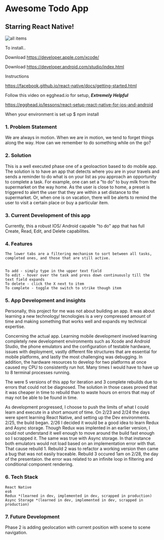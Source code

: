 # Awesome Todo App
## Starring __**React Native!**__

![all items](https://cloud.githubusercontent.com/assets/7386478/23509459/e3436284-ff23-11e6-8125-2c8a644eb048.png)

To install..

Download https://developer.apple.com/xcode/

Download https://developer.android.com/studio/index.html

Instructions

https://facebook.github.io/react-native/docs/getting-started.html

Follow this video on egghead.io for setup, ***Extremely Helpful*** 

https://egghead.io/lessons/react-setup-react-native-for-ios-and-android

When your environment is set up
$ npm install


### 1. Problem Statement

We are always in motion. When we are in motion, we tend to forget things along the way.
How can we remember to do something while on the go? 

### 2. Solution

This is a well executed phase one of a geoloaction based to do mobile app. The solution is to 
have an app that detects where you are in your travels and sends a reminder to do what is on your list as you approach an opportunity to complete a task. For example, one can set a "to do" to buy milk from the supermarket on the way home. As the user is close to home, a preset is triggered to alert the user that they are within a set distance to the supermarket. Or, when one is on vacation, there will be alerts to remind the user to visit a certain place or buy a particular item. 

### 3. Current Development of this app

Currently, this a robust IOS/ Android capable "to do" app that has full Create, Read, Edit, and Delete capabilites. 

### 4. Features

    The lower tabs are a filtering mechanism to sort between all tasks, completed ones, and those that are still active.


    To add - simply type in the upper text field
    To edit - hover over the task and press down continuously till the text field expands
    To delete - click the X next to item
    To complete - toggle the switch to strike though item

### 5. App Development and insights

Personally, this project for me was not about building an app. It was about learning
a new technology/ tecnologies is a very compressed amount of time and making something
that works well and expands my technical expertise.

Concerning the actual app. Learning mobile development involved learning completely new development environments such as Xcode and Android Studio, the phone emulators and the configuration of testable hardware, issues with deployment, vastly different file structures that are essential for mobile platforms, and lastly the most challenging was debugging. In addition, the hardware resources to develop for two platforms at once caused my CPU to consistently run hot. Many times I would have to have up to 8 terminal processes running.

The were 5 versions of this app for iteration and 3 complete rebuilds due to errors that could not be diagnosed. The solution in those cases proved that it was cheaper in time to rebuild than to waste hours on errors that may of may not be able to be found in time. 

As development progressed, I choose to push the limits of what I could learn and execute in 
a short amount of time. On 2/23 and 2/24 the days were spent learning React Native, and setting up the Dev environments. 2/25, the build began. 2/26 I decided it would be a good idea to learn Redux and Async storage. Though Redux was implented in an earlier version, I could not understand it well enough to move around the build fast enough so I scrapped it. The same was true with Async storage. In that instance both emulators would not load based on an implementation error with that. That cause rebuild 1. Rebuild 2 was to refactor a working version then came a bug that was not easily traceable. Rebuild 3 occured 1am on 2/28, the day of the presentaion. the error 
was related to an infinite loop in filtering and conditional component rendering.

### 6. Tech Stack

    React Native
    es6
    Redux *(learned in dev, implemented in dev, scrapped in production)
    Async Storage *(learned in dev, implemented in dev, scrapped in production)

### 7. Future Development

Phase 2 is adding geolocation with current position with scene to scene navigation.







